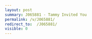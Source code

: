 ```yaml
---
layout: post
summary: J065881 - Tammy Invited You
permalink: /v/J065881/
redirect_to:  /J065881/
visible: 0
---
```

